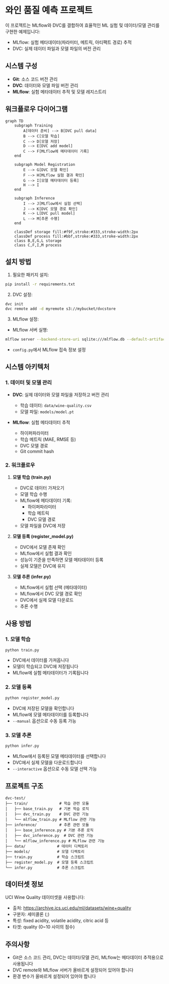 # 와인 품질 예측 프로젝트

이 프로젝트는 MLflow와 DVC를 결합하여 효율적인 ML 실험 및 데이터/모델 관리를 구현한 예제입니다:
- MLflow: 실험 메타데이터(파라미터, 메트릭, 아티팩트 경로) 추적
- DVC: 실제 데이터 파일과 모델 파일의 버전 관리

## 시스템 구성

- **Git**: 소스 코드 버전 관리
- **DVC**: 데이터와 모델 파일 버전 관리
- **MLflow**: 실험 메타데이터 추적 및 모델 레지스트리

## 워크플로우 다이어그램

```mermaid
graph TD
    subgraph Training
        A[데이터 준비] --> B[DVC pull data]
        B --> C[모델 학습]
        C --> D[모델 저장]
        D --> E[DVC add model]
        C --> F[MLflow에 메타데이터 기록]
    end

    subgraph Model Registration
        E --> G[DVC 모델 확인]
        F --> H[MLflow 실험 결과 확인]
        G --> I[모델 메타데이터 등록]
        H --> I
    end

    subgraph Inference
        I --> J[MLflow에서 실험 선택]
        J --> K[DVC 모델 경로 확인]
        K --> L[DVC pull model]
        L --> M[추론 수행]
    end

    classDef storage fill:#f9f,stroke:#333,stroke-width:2px
    classDef process fill:#bbf,stroke:#333,stroke-width:2px
    class B,E,G,L storage
    class C,F,I,M process
```

## 설치 방법

1. 필요한 패키지 설치:
```bash
pip install -r requirements.txt
```

2. DVC 설정:
```bash
dvc init
dvc remote add -d myremote s3://mybucket/dvcstore
```

3. MLflow 설정:
- MLflow 서버 실행:
```bash
mlflow server --backend-store-uri sqlite:///mlflow.db --default-artifact-root ./mlruns
```
- `config.py`에서 MLflow 접속 정보 설정

## 시스템 아키텍처

### 1. 데이터 및 모델 관리
- **DVC**: 실제 데이터와 모델 파일을 저장하고 버전 관리
  - 학습 데이터: `data/wine-quality.csv`
  - 모델 파일: `models/model.pt`

- **MLflow**: 실험 메타데이터 추적
  - 하이퍼파라미터
  - 학습 메트릭 (MAE, RMSE 등)
  - DVC 모델 경로
  - Git commit hash

### 2. 워크플로우

1. **모델 학습 (train.py)**
   - DVC로 데이터 가져오기
   - 모델 학습 수행
   - MLflow에 메타데이터 기록:
     - 하이퍼파라미터
     - 학습 메트릭
     - DVC 모델 경로
   - 모델 파일을 DVC에 저장

2. **모델 등록 (register_model.py)**
   - DVC에서 모델 존재 확인
   - MLflow에서 실험 결과 확인
   - 성능이 기준을 만족하면 모델 메타데이터 등록
   - 실제 모델은 DVC에 유지

3. **모델 추론 (infer.py)**
   - MLflow에서 실험 선택 (메타데이터)
   - MLflow에서 DVC 모델 경로 확인
   - DVC에서 실제 모델 다운로드
   - 추론 수행

## 사용 방법

### 1. 모델 학습
```bash
python train.py
```
- DVC에서 데이터를 가져옵니다
- 모델이 학습되고 DVC에 저장됩니다
- MLflow에 실험 메타데이터가 기록됩니다

### 2. 모델 등록
```bash
python register_model.py
```
- DVC에 저장된 모델을 확인합니다
- MLflow에 모델 메타데이터를 등록합니다
- `--manual` 옵션으로 수동 등록 가능

### 3. 모델 추론
```bash
python infer.py
```
- MLflow에서 등록된 모델 메타데이터를 선택합니다
- DVC에서 실제 모델을 다운로드합니다
- `--interactive` 옵션으로 수동 모델 선택 가능

## 프로젝트 구조
```
dvc-test/
├── train/              # 학습 관련 모듈
│   ├── base_train.py   # 기본 학습 로직
│   ├── dvc_train.py    # DVC 관련 기능
│   └── mlflow_train.py # MLflow 관련 기능
├── inference/          # 추론 관련 모듈
│   ├── base_inference.py # 기본 추론 로직
│   ├── dvc_inference.py  # DVC 관련 기능
│   └── mlflow_inference.py # MLflow 관련 기능
├── data/              # 데이터 디렉토리
├── models/            # 모델 디렉토리
├── train.py           # 학습 스크립트
├── register_model.py  # 모델 등록 스크립트
└── infer.py           # 추론 스크립트
```

## 데이터셋 정보

UCI Wine Quality 데이터셋을 사용합니다:
- 출처: https://archive.ics.uci.edu/ml/datasets/wine+quality
- 구분자: 세미콜론 (;)
- 특성: fixed acidity, volatile acidity, citric acid 등
- 타겟: quality (0~10 사이의 점수)

## 주의사항

- Git은 소스 코드 관리, DVC는 데이터/모델 관리, MLflow는 메타데이터 추적용으로 사용됩니다
- DVC remote와 MLflow 서버가 올바르게 설정되어 있어야 합니다
- 환경 변수가 올바르게 설정되어 있어야 합니다
